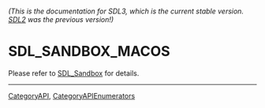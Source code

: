 ###### (This is the documentation for SDL3, which is the current stable version. [SDL2](https://wiki.libsdl.org/SDL2/) was the previous version!)
# SDL_SANDBOX_MACOS

Please refer to [SDL_Sandbox](SDL_Sandbox) for details.

----
[CategoryAPI](CategoryAPI), [CategoryAPIEnumerators](CategoryAPIEnumerators)


